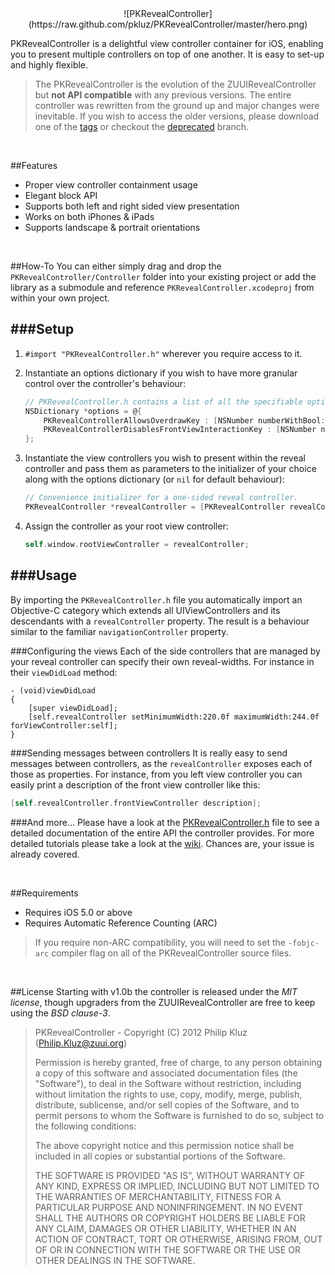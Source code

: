 <center>![PKRevealController](https://raw.github.com/pkluz/PKRevealController/master/hero.png)</center>

PKRevealController is a delightful view controller container for iOS, enabling you to present multiple controllers on top of one another. It is easy to set-up and highly flexible.

>The PKRevealController is the evolution of the ZUUIRevealController but **not API compatible** with any previous versions. The entire controller was rewritten from the ground up and major changes were inevitable. If you wish to access the older versions, please download one of the [tags](https://github.com/pkluz/PKRevealController/tags) or checkout the [deprecated](https://github.com/pkluz/PKRevealController/tree/deprecated) branch.

<br />

##Features
- Proper view controller containment usage
- Elegant block API
- Supports both left and right sided view presentation
- Works on both iPhones & iPads
- Supports landscape & portrait orientations

<br />

##How-To
You can either simply drag and drop the `PKRevealController/Controller` folder into your existing project or add the library as a submodule and reference `PKRevealController.xcodeproj` from within your own project.

###Setup
--
1. `#import "PKRevealController.h"` wherever you require access to it.

2. Instantiate an options dictionary if you wish to have more granular control over the controller's behaviour:

    ``` objective-c
    // PKRevealController.h contains a list of all the specifiable options
    NSDictionary *options = @{
        PKRevealControllerAllowsOverdrawKey : [NSNumber numberWithBool:YES],
        PKRevealControllerDisablesFrontViewInteractionKey : [NSNumber numberWithBool:YES]
    };
    ```
3. Instantiate the view controllers you wish to present within the reveal controller and pass them as parameters to the initializer of your choice along with the options dictionary (or `nil` for default behaviour):

    ``` objective-c
    // Convenience initializer for a one-sided reveal controller.
    PKRevealController *revealController = [PKRevealController revealControllerWithFrontViewController:frontVC leftViewController:leftVC options:options];
    ```
4. Assign the controller as your root view controller:
	``` objective-c
    self.window.rootViewController = revealController;
	```

###Usage
--
By importing the `PKRevealController.h` file you automatically import an Objective-C category which extends all UIViewControllers and its descendants with a `revealController` property. The result is a behaviour similar to the familiar `navigationController` property.

###Configuring the views
Each of the side controllers that are managed by your reveal controller can specify their own reveal-widths. 
For instance in their `viewDidLoad` method:	

```
- (void)viewDidLoad
{
    [super viewDidLoad];
    [self.revealController setMinimumWidth:220.0f maximumWidth:244.0f forViewController:self];
}
```

###Sending messages between controllers
It is really easy to send messages between controllers, as the `revealController` exposes each of those as properties. For instance, from you left view controller you can easily print a description of the front view controller like this:
``` objective-c
[self.revealController.frontViewController description];
```

###And more…
Please have a look at the [PKRevealController.h](https://github.com/pkluz/PKRevealController/blob/master/PKRevealController/Controller/PKRevealController.h) file to see a detailed documentation of the entire API the controller provides. For more detailed tutorials please take a look at the [wiki](https://github.com/pkluz/PKRevealController/wiki). Chances are, your issue is already covered.

<br />

##Requirements
- Requires iOS 5.0 or above
- Requires Automatic Reference Counting (ARC)

> If you require non-ARC compatibility, you will need to set the `-fobjc-arc` compiler flag on all of the PKRevealController source files.

<br />

##License
Starting with v1.0b the controller is released under the _MIT license_, though upgraders from the ZUUIRevealController are free to keep using the _BSD clause-3_.

> PKRevealController - Copyright (C) 2012 Philip Kluz (Philip.Kluz@zuui.org)
>
> Permission is hereby granted, free of charge, to any person obtaining a copy of this software and associated documentation files (the "Software"), to deal in the Software without restriction, including without limitation the rights to use, copy, modify, merge, publish, distribute, sublicense, and/or sell copies of the Software, and to permit persons to whom the Software is furnished to do so, subject to the following conditions:
> 
> The above copyright notice and this permission notice shall be included in all copies or substantial portions of the Software.
> 
> THE SOFTWARE IS PROVIDED "AS IS", WITHOUT WARRANTY OF ANY KIND, EXPRESS OR IMPLIED, INCLUDING BUT NOT LIMITED TO THE WARRANTIES OF MERCHANTABILITY, FITNESS FOR A PARTICULAR PURPOSE AND NONINFRINGEMENT. IN NO EVENT SHALL THE AUTHORS OR COPYRIGHT HOLDERS BE LIABLE FOR ANY CLAIM, DAMAGES OR OTHER LIABILITY, WHETHER IN AN ACTION OF CONTRACT, TORT OR OTHERWISE, ARISING FROM, OUT OF OR IN CONNECTION WITH THE SOFTWARE OR THE USE OR OTHER DEALINGS IN THE SOFTWARE.
